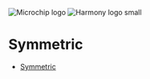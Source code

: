 ![Microchip logo](https://raw.githubusercontent.com/wiki/Microchip-MPLAB-Harmony/Microchip-MPLAB-Harmony.github.io/images/microchip_logo.png)
![Harmony logo small](https://raw.githubusercontent.com/wiki/Microchip-MPLAB-Harmony/Microchip-MPLAB-Harmony.github.io/images/microchip_mplab_harmony_logo_small.png)

# Symmetric

- [Symmetric](https://onlinedocs.microchip.com/oxy/GUID-63C524E9-EB96-4017-BAAA-0822531A2152-en-US-2/index.html)


